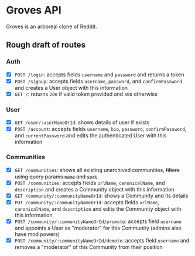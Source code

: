 # Groves API
Groves is an arboreal clone of Reddit.

## Rough draft of routes
### Auth
- [x] `POST /login`: accepts fields `username` and `password` and returns a token
- [x] `POST /signup`: accepts fields `username`, `password`, and `confirmPassword` and creates a User object with this information
- [x] `GET /`: returns `200` if valid token provided and `400` otherwise
### User
- [x] `GET /user/:userNameOrId`: shows details of user if exists
- [x] `POST /account`: accepts fields `username`, `bio`, `password`, `confirmPassword`, and `currentPassword` and edits the authenticated User with this information
### Communities
- [x] `GET /communities`: shows all existing unarchived communities, ~~filters using query params `name` and `sort`~~
- [x] `POST /communities`: accepts fields `urlName`, `canonicalName`, and `description` and creates a Community object with this information
- [x] `GET /community/:communityNameOrId`: shows a Community and its details
- [x] `PUT /community/:communityNameOrId`: accepts fields `urlName`, `canonicalName`, and `description` and edits the Community object with this information
- [x] `POST /community/:communityNameOrId/promote`: accepts field `username` and appoints a User as "moderator" for this Community (admins also have mod powers)
- [x] `POST /community/:communityNameOrId/demote`: accepts field `username` and removes a "moderator" of this Community from their position
<!-- - [ ] `POST /community/:communityNameOrId/freeze`: accepts fields `password` and `communityUrlName` and sets the status of this Community to "FROZEN" -->
<!-- ### Posts
- [ ] `GET /community/:communityNameOrId/posts`: shows all existing unhidden posts under this Community, filters using query params `name` and `sort` (Community moderators can see hidden posts)
- [ ] `POST /community/:communityNameOrId/posts`: accepts field `title` and `content` and creates a Post object under this Community with this information
- [ ] `GET /post/:postId`: shows a post (if not hidden) and its details
- [ ] `PUT /post/:postId`: accepts field `title` and `content` and edits the Post object with this information
- [ ] `POST /post/:postId/status`: toggles status of Post between
- - `ACTIVE`: can be replied to by anyone, voted by anyone, edited by author and moderators
- - `FROZEN`: can be replied to by moderators, not voted, edited by moderators
- - `HIDDEN`: same as `FROZEN` but cannot be seen by anyone except moderation
- [ ] `POST /post/:postId/vote`: accepts field `up` as boolean and increments Post's `upvote` or `downvote` count with this information
### Comments
- [ ] `GET /post/:postId/comments`: shows all existing comments under this Post, sort using query params `sort` (hidden posts are rendered as "hidden")
- [ ] `POST /post/:postId/comments`: accepts fields `content` and `parent` and creates a new Comment object as child under targeted Comment or under root of Post
- [ ] `GET /comment/:commentId`: shows all details of a comment
- [ ] `POST /comment/:commentId/status`: toggles status of Comment between
- - `ACTIVE`: can be replied to by anyone, voted by anyone
- - `FROZEN`: cannot be replied to or voted
- - `HIDDEN`: same as `FROZEN` but cannot be seen by anyone except moderation
- [ ] `POST /comment/:commentId/vote`: accepts field `up` as boolean and increments Comment's `upvote` or `downvote` count with this information -->